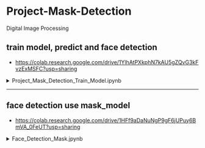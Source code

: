 # Project-Mask-Detection
Digital Image Processing


## train model, predict and face detection
- https://colab.research.google.com/drive/1YlhAtPXkphN7kAU5gZQvG3kFvzExMSFC?usp=sharing

<details>
<summary> Project_Mask_Detection_Train_Model.ipynb </summary>
<br>
# Introduction

Project Mask Detection training model use machine learning

https://medium.com/analytics-vidhya/what-is-a-pipeline-in-machine-learning-how-to-create-one-bda91d0ceaca

dataset - https://www.kaggle.com/omkargurav/face-mask-dataset


```python
# https://medium.com/super-ai-engineer/kora-%E0%B9%80%E0%B8%84%E0%B8%A3%E0%B8%B7%E0%B9%88%E0%B8%AD%E0%B8%87%E0%B8%A1%E0%B8%B7%E0%B8%AD%E0%B8%94%E0%B8%B5-%E0%B9%86-%E0%B8%AA%E0%B8%B3%E0%B8%AB%E0%B8%A3%E0%B8%B1%E0%B8%9A%E0%B8%84%E0%B8%99%E0%B8%A3%E0%B8%B1%E0%B8%81-google-colab-137c193641c0
!pip install -q kora # https://github.com/korakot/kora
```


```python
from kora import kaggle
kaggle.search('omkargurav/face-mask-dataset')
# https://www.kaggle.com/omkargurav/face-mask-dataset
```




<div>
<style scoped>
    .dataframe tbody tr th:only-of-type {
        vertical-align: middle;
    }

    .dataframe tbody tr th {
        vertical-align: top;
    }

    .dataframe thead th {
        text-align: right;
    }
</style>
<table border="1" class="dataframe">
  <thead>
    <tr style="text-align: right;">
      <th></th>
      <th>ref</th>
      <th>title</th>
      <th>size</th>
      <th>lastUpdated</th>
      <th>downloadCount</th>
    </tr>
  </thead>
  <tbody>
    <tr>
      <th>0</th>
      <td>omkargurav/face-mask-dataset</td>
      <td>Face Mask Detection Dataset</td>
      <td>163MB</td>
      <td>2020-07-31 18:34:42</td>
      <td>5049</td>
    </tr>
  </tbody>
</table>
</div>




```python
kaggle.download('omkargurav/face-mask-dataset')
```

    Downloading face-mask-dataset.zip to /content
     96% 156M/163M [00:01<00:00, 123MB/s]
    100% 163M/163M [00:01<00:00, 129MB/s]
    


```python
import tensorflow as tf
import numpy as np 
```

# Face mask detection using computer vision

## Get data - load dataset

- หน้าที่มีหน้ากาก กับหน้าที่ไม่มีหน้ากาก
- ใช้ภาพทดสอบจาก image_dataset_from_ditectory() ของ keras.preprocssing


```python
!pwd
```

    /content
    


```python
width, height = 224, 224
# mobileNetv2 network
batch_size = 32
data_dir = r"/content/data"
```


```python
training = tf.keras.preprocessing.image_dataset_from_directory(
    data_dir,
    validation_split = 0.3,
    subset = 'training',
    seed = 123,
    image_size = (height, width),
    batch_size = batch_size
)
```

    Found 7553 files belonging to 2 classes.
    Using 5288 files for training.
    


```python
validation = tf.keras.preprocessing.image_dataset_from_directory(
    data_dir,
    validation_split = 0.3,
    subset = 'training',
    seed = 123,
    image_size = (height, width),
    batch_size = batch_size
)
```

    Found 7553 files belonging to 2 classes.
    Using 5288 files for training.
    


```python
classes = training.class_names
print(classes)
print(training)
```

    ['with_mask', 'without_mask']
    <BatchDataset shapes: ((None, 224, 224, 3), (None,)), types: (tf.float32, tf.int32)>
    

## เช็คดูภาพใน ชุดข้อมูล


```python
import matplotlib.pyplot as plt
for images, labels in training.take(1):
  plt.imshow(images[3].numpy().astype('uint8'))
  plt.title(classes[labels[3]])
```


    
<!-- ![png](output_17_0.png) -->
    



```python
for images, labels in training.take(1):
  plt.imshow(images[3].numpy().astype('uint8'))
  plt.title(classes[labels[3]])
```


    
<!-- ![png](output_18_0.png) -->
    


## MobileNetv2 model


```python
from tensorflow.keras.applications import MobileNetV2
```


```python
model = MobileNetV2(weights = 'imagenet')
```

    Downloading data from https://storage.googleapis.com/tensorflow/keras-applications/mobilenet_v2/mobilenet_v2_weights_tf_dim_ordering_tf_kernels_1.0_224.h5
    14540800/14536120 [==============================] - 0s 0us/step
    14548992/14536120 [==============================] - 0s 0us/step
    

## รันโมเดล


```python
model.compile(optimizer='adam',
              loss = tf.keras.losses.SparseCategoricalCrossentropy(from_logits=True),
              metrics = ['accuracy'])
```


```python
model.summary()
```

    Model: "mobilenetv2_1.00_224"
    __________________________________________________________________________________________________
    Layer (type)                    Output Shape         Param #     Connected to                     
    ==================================================================================================
    input_1 (InputLayer)            [(None, 224, 224, 3) 0                                            
    __________________________________________________________________________________________________
    Conv1 (Conv2D)                  (None, 112, 112, 32) 864         input_1[0][0]                    
    __________________________________________________________________________________________________
    bn_Conv1 (BatchNormalization)   (None, 112, 112, 32) 128         Conv1[0][0]                      
    __________________________________________________________________________________________________
    Conv1_relu (ReLU)               (None, 112, 112, 32) 0           bn_Conv1[0][0]                   
    __________________________________________________________________________________________________
    expanded_conv_depthwise (Depthw (None, 112, 112, 32) 288         Conv1_relu[0][0]                 
    __________________________________________________________________________________________________
    expanded_conv_depthwise_BN (Bat (None, 112, 112, 32) 128         expanded_conv_depthwise[0][0]    
    __________________________________________________________________________________________________
    expanded_conv_depthwise_relu (R (None, 112, 112, 32) 0           expanded_conv_depthwise_BN[0][0] 
    __________________________________________________________________________________________________
    expanded_conv_project (Conv2D)  (None, 112, 112, 16) 512         expanded_conv_depthwise_relu[0][0
    __________________________________________________________________________________________________
    expanded_conv_project_BN (Batch (None, 112, 112, 16) 64          expanded_conv_project[0][0]      
    __________________________________________________________________________________________________
    block_1_expand (Conv2D)         (None, 112, 112, 96) 1536        expanded_conv_project_BN[0][0]   
    __________________________________________________________________________________________________
    block_1_expand_BN (BatchNormali (None, 112, 112, 96) 384         block_1_expand[0][0]             
    __________________________________________________________________________________________________
    block_1_expand_relu (ReLU)      (None, 112, 112, 96) 0           block_1_expand_BN[0][0]          
    __________________________________________________________________________________________________
    block_1_pad (ZeroPadding2D)     (None, 113, 113, 96) 0           block_1_expand_relu[0][0]        
    __________________________________________________________________________________________________
    block_1_depthwise (DepthwiseCon (None, 56, 56, 96)   864         block_1_pad[0][0]                
    __________________________________________________________________________________________________
    block_1_depthwise_BN (BatchNorm (None, 56, 56, 96)   384         block_1_depthwise[0][0]          
    __________________________________________________________________________________________________
    block_1_depthwise_relu (ReLU)   (None, 56, 56, 96)   0           block_1_depthwise_BN[0][0]       
    __________________________________________________________________________________________________
    block_1_project (Conv2D)        (None, 56, 56, 24)   2304        block_1_depthwise_relu[0][0]     
    __________________________________________________________________________________________________
    block_1_project_BN (BatchNormal (None, 56, 56, 24)   96          block_1_project[0][0]            
    __________________________________________________________________________________________________
    block_2_expand (Conv2D)         (None, 56, 56, 144)  3456        block_1_project_BN[0][0]         
    __________________________________________________________________________________________________
    block_2_expand_BN (BatchNormali (None, 56, 56, 144)  576         block_2_expand[0][0]             
    __________________________________________________________________________________________________
    block_2_expand_relu (ReLU)      (None, 56, 56, 144)  0           block_2_expand_BN[0][0]          
    __________________________________________________________________________________________________
    block_2_depthwise (DepthwiseCon (None, 56, 56, 144)  1296        block_2_expand_relu[0][0]        
    __________________________________________________________________________________________________
    block_2_depthwise_BN (BatchNorm (None, 56, 56, 144)  576         block_2_depthwise[0][0]          
    __________________________________________________________________________________________________
    block_2_depthwise_relu (ReLU)   (None, 56, 56, 144)  0           block_2_depthwise_BN[0][0]       
    __________________________________________________________________________________________________
    block_2_project (Conv2D)        (None, 56, 56, 24)   3456        block_2_depthwise_relu[0][0]     
    __________________________________________________________________________________________________
    block_2_project_BN (BatchNormal (None, 56, 56, 24)   96          block_2_project[0][0]            
    __________________________________________________________________________________________________
    block_2_add (Add)               (None, 56, 56, 24)   0           block_1_project_BN[0][0]         
                                                                     block_2_project_BN[0][0]         
    __________________________________________________________________________________________________
    block_3_expand (Conv2D)         (None, 56, 56, 144)  3456        block_2_add[0][0]                
    __________________________________________________________________________________________________
    block_3_expand_BN (BatchNormali (None, 56, 56, 144)  576         block_3_expand[0][0]             
    __________________________________________________________________________________________________
    block_3_expand_relu (ReLU)      (None, 56, 56, 144)  0           block_3_expand_BN[0][0]          
    __________________________________________________________________________________________________
    block_3_pad (ZeroPadding2D)     (None, 57, 57, 144)  0           block_3_expand_relu[0][0]        
    __________________________________________________________________________________________________
    block_3_depthwise (DepthwiseCon (None, 28, 28, 144)  1296        block_3_pad[0][0]                
    __________________________________________________________________________________________________
    block_3_depthwise_BN (BatchNorm (None, 28, 28, 144)  576         block_3_depthwise[0][0]          
    __________________________________________________________________________________________________
    block_3_depthwise_relu (ReLU)   (None, 28, 28, 144)  0           block_3_depthwise_BN[0][0]       
    __________________________________________________________________________________________________
    block_3_project (Conv2D)        (None, 28, 28, 32)   4608        block_3_depthwise_relu[0][0]     
    __________________________________________________________________________________________________
    block_3_project_BN (BatchNormal (None, 28, 28, 32)   128         block_3_project[0][0]            
    __________________________________________________________________________________________________
    block_4_expand (Conv2D)         (None, 28, 28, 192)  6144        block_3_project_BN[0][0]         
    __________________________________________________________________________________________________
    block_4_expand_BN (BatchNormali (None, 28, 28, 192)  768         block_4_expand[0][0]             
    __________________________________________________________________________________________________
    block_4_expand_relu (ReLU)      (None, 28, 28, 192)  0           block_4_expand_BN[0][0]          
    __________________________________________________________________________________________________
    block_4_depthwise (DepthwiseCon (None, 28, 28, 192)  1728        block_4_expand_relu[0][0]        
    __________________________________________________________________________________________________
    block_4_depthwise_BN (BatchNorm (None, 28, 28, 192)  768         block_4_depthwise[0][0]          
    __________________________________________________________________________________________________
    block_4_depthwise_relu (ReLU)   (None, 28, 28, 192)  0           block_4_depthwise_BN[0][0]       
    __________________________________________________________________________________________________
    block_4_project (Conv2D)        (None, 28, 28, 32)   6144        block_4_depthwise_relu[0][0]     
    __________________________________________________________________________________________________
    block_4_project_BN (BatchNormal (None, 28, 28, 32)   128         block_4_project[0][0]            
    __________________________________________________________________________________________________
    block_4_add (Add)               (None, 28, 28, 32)   0           block_3_project_BN[0][0]         
                                                                     block_4_project_BN[0][0]         
    __________________________________________________________________________________________________
    block_5_expand (Conv2D)         (None, 28, 28, 192)  6144        block_4_add[0][0]                
    __________________________________________________________________________________________________
    block_5_expand_BN (BatchNormali (None, 28, 28, 192)  768         block_5_expand[0][0]             
    __________________________________________________________________________________________________
    block_5_expand_relu (ReLU)      (None, 28, 28, 192)  0           block_5_expand_BN[0][0]          
    __________________________________________________________________________________________________
    block_5_depthwise (DepthwiseCon (None, 28, 28, 192)  1728        block_5_expand_relu[0][0]        
    __________________________________________________________________________________________________
    block_5_depthwise_BN (BatchNorm (None, 28, 28, 192)  768         block_5_depthwise[0][0]          
    __________________________________________________________________________________________________
    block_5_depthwise_relu (ReLU)   (None, 28, 28, 192)  0           block_5_depthwise_BN[0][0]       
    __________________________________________________________________________________________________
    block_5_project (Conv2D)        (None, 28, 28, 32)   6144        block_5_depthwise_relu[0][0]     
    __________________________________________________________________________________________________
    block_5_project_BN (BatchNormal (None, 28, 28, 32)   128         block_5_project[0][0]            
    __________________________________________________________________________________________________
    block_5_add (Add)               (None, 28, 28, 32)   0           block_4_add[0][0]                
                                                                     block_5_project_BN[0][0]         
    __________________________________________________________________________________________________
    block_6_expand (Conv2D)         (None, 28, 28, 192)  6144        block_5_add[0][0]                
    __________________________________________________________________________________________________
    block_6_expand_BN (BatchNormali (None, 28, 28, 192)  768         block_6_expand[0][0]             
    __________________________________________________________________________________________________
    block_6_expand_relu (ReLU)      (None, 28, 28, 192)  0           block_6_expand_BN[0][0]          
    __________________________________________________________________________________________________
    block_6_pad (ZeroPadding2D)     (None, 29, 29, 192)  0           block_6_expand_relu[0][0]        
    __________________________________________________________________________________________________
    block_6_depthwise (DepthwiseCon (None, 14, 14, 192)  1728        block_6_pad[0][0]                
    __________________________________________________________________________________________________
    block_6_depthwise_BN (BatchNorm (None, 14, 14, 192)  768         block_6_depthwise[0][0]          
    __________________________________________________________________________________________________
    block_6_depthwise_relu (ReLU)   (None, 14, 14, 192)  0           block_6_depthwise_BN[0][0]       
    __________________________________________________________________________________________________
    block_6_project (Conv2D)        (None, 14, 14, 64)   12288       block_6_depthwise_relu[0][0]     
    __________________________________________________________________________________________________
    block_6_project_BN (BatchNormal (None, 14, 14, 64)   256         block_6_project[0][0]            
    __________________________________________________________________________________________________
    block_7_expand (Conv2D)         (None, 14, 14, 384)  24576       block_6_project_BN[0][0]         
    __________________________________________________________________________________________________
    block_7_expand_BN (BatchNormali (None, 14, 14, 384)  1536        block_7_expand[0][0]             
    __________________________________________________________________________________________________
    block_7_expand_relu (ReLU)      (None, 14, 14, 384)  0           block_7_expand_BN[0][0]          
    __________________________________________________________________________________________________
    block_7_depthwise (DepthwiseCon (None, 14, 14, 384)  3456        block_7_expand_relu[0][0]        
    __________________________________________________________________________________________________
    block_7_depthwise_BN (BatchNorm (None, 14, 14, 384)  1536        block_7_depthwise[0][0]          
    __________________________________________________________________________________________________
    block_7_depthwise_relu (ReLU)   (None, 14, 14, 384)  0           block_7_depthwise_BN[0][0]       
    __________________________________________________________________________________________________
    block_7_project (Conv2D)        (None, 14, 14, 64)   24576       block_7_depthwise_relu[0][0]     
    __________________________________________________________________________________________________
    block_7_project_BN (BatchNormal (None, 14, 14, 64)   256         block_7_project[0][0]            
    __________________________________________________________________________________________________
    block_7_add (Add)               (None, 14, 14, 64)   0           block_6_project_BN[0][0]         
                                                                     block_7_project_BN[0][0]         
    __________________________________________________________________________________________________
    block_8_expand (Conv2D)         (None, 14, 14, 384)  24576       block_7_add[0][0]                
    __________________________________________________________________________________________________
    block_8_expand_BN (BatchNormali (None, 14, 14, 384)  1536        block_8_expand[0][0]             
    __________________________________________________________________________________________________
    block_8_expand_relu (ReLU)      (None, 14, 14, 384)  0           block_8_expand_BN[0][0]          
    __________________________________________________________________________________________________
    block_8_depthwise (DepthwiseCon (None, 14, 14, 384)  3456        block_8_expand_relu[0][0]        
    __________________________________________________________________________________________________
    block_8_depthwise_BN (BatchNorm (None, 14, 14, 384)  1536        block_8_depthwise[0][0]          
    __________________________________________________________________________________________________
    block_8_depthwise_relu (ReLU)   (None, 14, 14, 384)  0           block_8_depthwise_BN[0][0]       
    __________________________________________________________________________________________________
    block_8_project (Conv2D)        (None, 14, 14, 64)   24576       block_8_depthwise_relu[0][0]     
    __________________________________________________________________________________________________
    block_8_project_BN (BatchNormal (None, 14, 14, 64)   256         block_8_project[0][0]            
    __________________________________________________________________________________________________
    block_8_add (Add)               (None, 14, 14, 64)   0           block_7_add[0][0]                
                                                                     block_8_project_BN[0][0]         
    __________________________________________________________________________________________________
    block_9_expand (Conv2D)         (None, 14, 14, 384)  24576       block_8_add[0][0]                
    __________________________________________________________________________________________________
    block_9_expand_BN (BatchNormali (None, 14, 14, 384)  1536        block_9_expand[0][0]             
    __________________________________________________________________________________________________
    block_9_expand_relu (ReLU)      (None, 14, 14, 384)  0           block_9_expand_BN[0][0]          
    __________________________________________________________________________________________________
    block_9_depthwise (DepthwiseCon (None, 14, 14, 384)  3456        block_9_expand_relu[0][0]        
    __________________________________________________________________________________________________
    block_9_depthwise_BN (BatchNorm (None, 14, 14, 384)  1536        block_9_depthwise[0][0]          
    __________________________________________________________________________________________________
    block_9_depthwise_relu (ReLU)   (None, 14, 14, 384)  0           block_9_depthwise_BN[0][0]       
    __________________________________________________________________________________________________
    block_9_project (Conv2D)        (None, 14, 14, 64)   24576       block_9_depthwise_relu[0][0]     
    __________________________________________________________________________________________________
    block_9_project_BN (BatchNormal (None, 14, 14, 64)   256         block_9_project[0][0]            
    __________________________________________________________________________________________________
    block_9_add (Add)               (None, 14, 14, 64)   0           block_8_add[0][0]                
                                                                     block_9_project_BN[0][0]         
    __________________________________________________________________________________________________
    block_10_expand (Conv2D)        (None, 14, 14, 384)  24576       block_9_add[0][0]                
    __________________________________________________________________________________________________
    block_10_expand_BN (BatchNormal (None, 14, 14, 384)  1536        block_10_expand[0][0]            
    __________________________________________________________________________________________________
    block_10_expand_relu (ReLU)     (None, 14, 14, 384)  0           block_10_expand_BN[0][0]         
    __________________________________________________________________________________________________
    block_10_depthwise (DepthwiseCo (None, 14, 14, 384)  3456        block_10_expand_relu[0][0]       
    __________________________________________________________________________________________________
    block_10_depthwise_BN (BatchNor (None, 14, 14, 384)  1536        block_10_depthwise[0][0]         
    __________________________________________________________________________________________________
    block_10_depthwise_relu (ReLU)  (None, 14, 14, 384)  0           block_10_depthwise_BN[0][0]      
    __________________________________________________________________________________________________
    block_10_project (Conv2D)       (None, 14, 14, 96)   36864       block_10_depthwise_relu[0][0]    
    __________________________________________________________________________________________________
    block_10_project_BN (BatchNorma (None, 14, 14, 96)   384         block_10_project[0][0]           
    __________________________________________________________________________________________________
    block_11_expand (Conv2D)        (None, 14, 14, 576)  55296       block_10_project_BN[0][0]        
    __________________________________________________________________________________________________
    block_11_expand_BN (BatchNormal (None, 14, 14, 576)  2304        block_11_expand[0][0]            
    __________________________________________________________________________________________________
    block_11_expand_relu (ReLU)     (None, 14, 14, 576)  0           block_11_expand_BN[0][0]         
    __________________________________________________________________________________________________
    block_11_depthwise (DepthwiseCo (None, 14, 14, 576)  5184        block_11_expand_relu[0][0]       
    __________________________________________________________________________________________________
    block_11_depthwise_BN (BatchNor (None, 14, 14, 576)  2304        block_11_depthwise[0][0]         
    __________________________________________________________________________________________________
    block_11_depthwise_relu (ReLU)  (None, 14, 14, 576)  0           block_11_depthwise_BN[0][0]      
    __________________________________________________________________________________________________
    block_11_project (Conv2D)       (None, 14, 14, 96)   55296       block_11_depthwise_relu[0][0]    
    __________________________________________________________________________________________________
    block_11_project_BN (BatchNorma (None, 14, 14, 96)   384         block_11_project[0][0]           
    __________________________________________________________________________________________________
    block_11_add (Add)              (None, 14, 14, 96)   0           block_10_project_BN[0][0]        
                                                                     block_11_project_BN[0][0]        
    __________________________________________________________________________________________________
    block_12_expand (Conv2D)        (None, 14, 14, 576)  55296       block_11_add[0][0]               
    __________________________________________________________________________________________________
    block_12_expand_BN (BatchNormal (None, 14, 14, 576)  2304        block_12_expand[0][0]            
    __________________________________________________________________________________________________
    block_12_expand_relu (ReLU)     (None, 14, 14, 576)  0           block_12_expand_BN[0][0]         
    __________________________________________________________________________________________________
    block_12_depthwise (DepthwiseCo (None, 14, 14, 576)  5184        block_12_expand_relu[0][0]       
    __________________________________________________________________________________________________
    block_12_depthwise_BN (BatchNor (None, 14, 14, 576)  2304        block_12_depthwise[0][0]         
    __________________________________________________________________________________________________
    block_12_depthwise_relu (ReLU)  (None, 14, 14, 576)  0           block_12_depthwise_BN[0][0]      
    __________________________________________________________________________________________________
    block_12_project (Conv2D)       (None, 14, 14, 96)   55296       block_12_depthwise_relu[0][0]    
    __________________________________________________________________________________________________
    block_12_project_BN (BatchNorma (None, 14, 14, 96)   384         block_12_project[0][0]           
    __________________________________________________________________________________________________
    block_12_add (Add)              (None, 14, 14, 96)   0           block_11_add[0][0]               
                                                                     block_12_project_BN[0][0]        
    __________________________________________________________________________________________________
    block_13_expand (Conv2D)        (None, 14, 14, 576)  55296       block_12_add[0][0]               
    __________________________________________________________________________________________________
    block_13_expand_BN (BatchNormal (None, 14, 14, 576)  2304        block_13_expand[0][0]            
    __________________________________________________________________________________________________
    block_13_expand_relu (ReLU)     (None, 14, 14, 576)  0           block_13_expand_BN[0][0]         
    __________________________________________________________________________________________________
    block_13_pad (ZeroPadding2D)    (None, 15, 15, 576)  0           block_13_expand_relu[0][0]       
    __________________________________________________________________________________________________
    block_13_depthwise (DepthwiseCo (None, 7, 7, 576)    5184        block_13_pad[0][0]               
    __________________________________________________________________________________________________
    block_13_depthwise_BN (BatchNor (None, 7, 7, 576)    2304        block_13_depthwise[0][0]         
    __________________________________________________________________________________________________
    block_13_depthwise_relu (ReLU)  (None, 7, 7, 576)    0           block_13_depthwise_BN[0][0]      
    __________________________________________________________________________________________________
    block_13_project (Conv2D)       (None, 7, 7, 160)    92160       block_13_depthwise_relu[0][0]    
    __________________________________________________________________________________________________
    block_13_project_BN (BatchNorma (None, 7, 7, 160)    640         block_13_project[0][0]           
    __________________________________________________________________________________________________
    block_14_expand (Conv2D)        (None, 7, 7, 960)    153600      block_13_project_BN[0][0]        
    __________________________________________________________________________________________________
    block_14_expand_BN (BatchNormal (None, 7, 7, 960)    3840        block_14_expand[0][0]            
    __________________________________________________________________________________________________
    block_14_expand_relu (ReLU)     (None, 7, 7, 960)    0           block_14_expand_BN[0][0]         
    __________________________________________________________________________________________________
    block_14_depthwise (DepthwiseCo (None, 7, 7, 960)    8640        block_14_expand_relu[0][0]       
    __________________________________________________________________________________________________
    block_14_depthwise_BN (BatchNor (None, 7, 7, 960)    3840        block_14_depthwise[0][0]         
    __________________________________________________________________________________________________
    block_14_depthwise_relu (ReLU)  (None, 7, 7, 960)    0           block_14_depthwise_BN[0][0]      
    __________________________________________________________________________________________________
    block_14_project (Conv2D)       (None, 7, 7, 160)    153600      block_14_depthwise_relu[0][0]    
    __________________________________________________________________________________________________
    block_14_project_BN (BatchNorma (None, 7, 7, 160)    640         block_14_project[0][0]           
    __________________________________________________________________________________________________
    block_14_add (Add)              (None, 7, 7, 160)    0           block_13_project_BN[0][0]        
                                                                     block_14_project_BN[0][0]        
    __________________________________________________________________________________________________
    block_15_expand (Conv2D)        (None, 7, 7, 960)    153600      block_14_add[0][0]               
    __________________________________________________________________________________________________
    block_15_expand_BN (BatchNormal (None, 7, 7, 960)    3840        block_15_expand[0][0]            
    __________________________________________________________________________________________________
    block_15_expand_relu (ReLU)     (None, 7, 7, 960)    0           block_15_expand_BN[0][0]         
    __________________________________________________________________________________________________
    block_15_depthwise (DepthwiseCo (None, 7, 7, 960)    8640        block_15_expand_relu[0][0]       
    __________________________________________________________________________________________________
    block_15_depthwise_BN (BatchNor (None, 7, 7, 960)    3840        block_15_depthwise[0][0]         
    __________________________________________________________________________________________________
    block_15_depthwise_relu (ReLU)  (None, 7, 7, 960)    0           block_15_depthwise_BN[0][0]      
    __________________________________________________________________________________________________
    block_15_project (Conv2D)       (None, 7, 7, 160)    153600      block_15_depthwise_relu[0][0]    
    __________________________________________________________________________________________________
    block_15_project_BN (BatchNorma (None, 7, 7, 160)    640         block_15_project[0][0]           
    __________________________________________________________________________________________________
    block_15_add (Add)              (None, 7, 7, 160)    0           block_14_add[0][0]               
                                                                     block_15_project_BN[0][0]        
    __________________________________________________________________________________________________
    block_16_expand (Conv2D)        (None, 7, 7, 960)    153600      block_15_add[0][0]               
    __________________________________________________________________________________________________
    block_16_expand_BN (BatchNormal (None, 7, 7, 960)    3840        block_16_expand[0][0]            
    __________________________________________________________________________________________________
    block_16_expand_relu (ReLU)     (None, 7, 7, 960)    0           block_16_expand_BN[0][0]         
    __________________________________________________________________________________________________
    block_16_depthwise (DepthwiseCo (None, 7, 7, 960)    8640        block_16_expand_relu[0][0]       
    __________________________________________________________________________________________________
    block_16_depthwise_BN (BatchNor (None, 7, 7, 960)    3840        block_16_depthwise[0][0]         
    __________________________________________________________________________________________________
    block_16_depthwise_relu (ReLU)  (None, 7, 7, 960)    0           block_16_depthwise_BN[0][0]      
    __________________________________________________________________________________________________
    block_16_project (Conv2D)       (None, 7, 7, 320)    307200      block_16_depthwise_relu[0][0]    
    __________________________________________________________________________________________________
    block_16_project_BN (BatchNorma (None, 7, 7, 320)    1280        block_16_project[0][0]           
    __________________________________________________________________________________________________
    Conv_1 (Conv2D)                 (None, 7, 7, 1280)   409600      block_16_project_BN[0][0]        
    __________________________________________________________________________________________________
    Conv_1_bn (BatchNormalization)  (None, 7, 7, 1280)   5120        Conv_1[0][0]                     
    __________________________________________________________________________________________________
    out_relu (ReLU)                 (None, 7, 7, 1280)   0           Conv_1_bn[0][0]                  
    __________________________________________________________________________________________________
    global_average_pooling2d (Globa (None, 1280)         0           out_relu[0][0]                   
    __________________________________________________________________________________________________
    predictions (Dense)             (None, 1000)         1281000     global_average_pooling2d[0][0]   
    ==================================================================================================
    Total params: 3,538,984
    Trainable params: 3,504,872
    Non-trainable params: 34,112
    __________________________________________________________________________________________________
    


```python

```

# Training the model

https://keras.rstudio.com/reference/fit.html#arguments

validation_data	
Data on which to evaluate the loss and any model metrics at the end of each epoch. The model will not be trained on this data. This could be a list (x_val, y_val) or a list (x_val, y_val, val_sample_weights). validation_data will override validation_split.


- หมายถึง ข้อมูลการตรวจสอบ ประเมินค่า loss และ model metrics เมื่อจบ epoch


epochs
Number of epochs to train the model. Note that in conjunction with initial_epoch, epochs is to be understood as "final epoch". The model is not trained for a number of iterations given by epochs, but merely until the epoch of index epochs is reached.

- epochs	คือ จำนวนครั้งในการฝึกโมเดล


```python
# train 3 ครั้ง
# face_mask_detection = model.fit(training, validation_data= validation, epochs=3)
```


```python
# train 1 ครั้ง
face_mask_detection = model.fit(training, validation_data= validation, epochs=1)
```


```python
face_mask_detection = model.fit(training, validation_data= validation, epochs=3)
```

    Epoch 1/3
    

    /usr/local/lib/python3.7/dist-packages/keras/backend.py:4907: UserWarning: "`sparse_categorical_crossentropy` received `from_logits=True`, but the `output` argument was produced by a sigmoid or softmax activation and thus does not represent logits. Was this intended?"
      '"`sparse_categorical_crossentropy` received `from_logits=True`, but '
    

    166/166 [==============================] - 1161s 7s/step - loss: 0.1547 - accuracy: 0.9703 - val_loss: 4.2973 - val_accuracy: 0.8050
    Epoch 2/3
    166/166 [==============================] - 1147s 7s/step - loss: 0.0549 - accuracy: 0.9837 - val_loss: 0.6734 - val_accuracy: 0.9276
    Epoch 3/3
    166/166 [==============================] - 1150s 7s/step - loss: 0.0243 - accuracy: 0.9930 - val_loss: 1.1814 - val_accuracy: 0.8561
    

- ETA คือเวลาที่คาดว่า กำลังจะเสร็จ
- loss คือ ค่าความสูญเสีย (ผิดพลาด) 
- accuracy คือค่าความถูกต้อง

# Predicting


```python
from google.colab import files

uploaded = files.upload()

# for fn in uploaded.keys():
#   print('User uploaded file "{name}" with length {length} bytes'.format(
#       name=fn, length=len(uploaded[fn])))
```



<input type="file" id="files-bae91907-4253-4a53-8e38-8fd855ffdcec" name="files[]" multiple disabled
   style="border:none" />
<output id="result-bae91907-4253-4a53-8e38-8fd855ffdcec">
 Upload widget is only available when the cell has been executed in the
 current browser session. Please rerun this cell to enable.
 </output>
 <script src="/nbextensions/google.colab/files.js"></script> 


    Saving testimg.jpg to testimg.jpg
    


```python

# โหลดภาพมา
# image = tf.keras.preprocessing.image.load_img(image_path)
img = tf.keras.preprocessing.image.load_img('testimg.jpg', target_size=(height, width))

# แปลงเป็น array
image_array = tf.keras.preprocessing.image.img_to_array(img)
# ขยายมิติภาพเพื่อให้ fit กับ model
image_array = tf.expand_dims(image_array, 0)

# เช็ค shape ภาพ
image_array.shape
```




    TensorShape([1, 224, 224, 3])




```python
import random 
predictions = model.predict(image_array)
score = tf.nn.softmax(predictions[0])

for i in range(15):
  ran = random.randint(1, len(score))
  res= score[ran]*100000
  print(res)
print(type(res))

```

    tf.Tensor(99.828476, shape=(), dtype=float32)
    tf.Tensor(99.828476, shape=(), dtype=float32)
    tf.Tensor(99.828476, shape=(), dtype=float32)
    tf.Tensor(99.828476, shape=(), dtype=float32)
    tf.Tensor(99.828476, shape=(), dtype=float32)
    tf.Tensor(99.828476, shape=(), dtype=float32)
    tf.Tensor(99.828476, shape=(), dtype=float32)
    tf.Tensor(99.828476, shape=(), dtype=float32)
    tf.Tensor(99.828476, shape=(), dtype=float32)
    tf.Tensor(99.828476, shape=(), dtype=float32)
    tf.Tensor(99.828476, shape=(), dtype=float32)
    tf.Tensor(99.828476, shape=(), dtype=float32)
    tf.Tensor(99.828476, shape=(), dtype=float32)
    tf.Tensor(99.828476, shape=(), dtype=float32)
    tf.Tensor(99.828476, shape=(), dtype=float32)
    <class 'tensorflow.python.framework.ops.EagerTensor'>
    

*Save the model*


```python
model.save('mask_detection_model', save_format='h5')
```

    /usr/local/lib/python3.7/dist-packages/keras/utils/generic_utils.py:497: CustomMaskWarning: Custom mask layers require a config and must override get_config. When loading, the custom mask layer must be passed to the custom_objects argument.
      category=CustomMaskWarning)
    

# Face Detection

reference videocapture
  - AI บ้าน บ้าน (รศ.ดร.ปริญญา สงวนสัตย์)

- https://www.youtube.com/watch?v=1VziTgVt4GQ&t=11s

- https://colab.research.google.com/drive/1v4zM9Gcxt6r5pHGN8HS6CYsLTt1VoZsG



```python
from IPython.display import display, Javascript
from google.colab.output import eval_js
from base64 import b64decode, b64encode
import numpy as np
from PIL import Image
import io
```


```python
# haarcascade
!wget https://raw.githubusercontent.com/opencv/opencv/master/data/haarcascades/haarcascade_frontalface_default.xml
# load model
!wget https://raw.githubusercontent.com/lacakp/Project-Mask-Detection/main/mask_detection_model.h5
```

    --2021-09-24 12:26:35--  https://raw.githubusercontent.com/opencv/opencv/master/data/haarcascades/haarcascade_frontalface_default.xml
    Resolving raw.githubusercontent.com (raw.githubusercontent.com)... 185.199.108.133, 185.199.109.133, 185.199.110.133, ...
    Connecting to raw.githubusercontent.com (raw.githubusercontent.com)|185.199.108.133|:443... connected.
    HTTP request sent, awaiting response... 200 OK
    Length: 930127 (908K) [text/plain]
    Saving to: ‘haarcascade_frontalface_default.xml.1’
    
    haarcascade_frontal 100%[===================>] 908.33K  --.-KB/s    in 0.05s   
    
    2021-09-24 12:26:35 (19.1 MB/s) - ‘haarcascade_frontalface_default.xml.1’ saved [930127/930127]
    
    --2021-09-24 12:26:35--  https://raw.githubusercontent.com/lacakp/Project-Mask-Detection/main/mask_detection_model.h5
    Resolving raw.githubusercontent.com (raw.githubusercontent.com)... 185.199.108.133, 185.199.110.133, 185.199.109.133, ...
    Connecting to raw.githubusercontent.com (raw.githubusercontent.com)|185.199.108.133|:443... connected.
    HTTP request sent, awaiting response... 200 OK
    Length: 43065952 (41M) [application/octet-stream]
    Saving to: ‘mask_detection_model.h5.1’
    
    mask_detection_mode 100%[===================>]  41.07M   137MB/s    in 0.3s    
    
    2021-09-24 12:26:35 (137 MB/s) - ‘mask_detection_model.h5.1’ saved [43065952/43065952]
    
    


```python
## โค้ด สำหรับวิดีโอแคปเจอร์

def VideoCapture():
  js = Javascript('''
    async function create(){
      div = document.createElement('div');
      document.body.appendChild(div);

      video = document.createElement('video');
      video.setAttribute('playsinline', '');

      div.appendChild(video);

      stream = await navigator.mediaDevices.getUserMedia({video: {facingMode: "environment"}});
      video.srcObject = stream;

      await video.play();

      canvas =  document.createElement('canvas');
      canvas.width = video.videoWidth;
      canvas.height = video.videoHeight;
      canvas.getContext('2d').drawImage(video, 0, 0);

      div_out = document.createElement('div');
      document.body.appendChild(div_out);
      img = document.createElement('img');
      div_out.appendChild(img);
    }

    async function capture(){
        return await new Promise(function(resolve, reject){
            pendingResolve = resolve;
            canvas.getContext('2d').drawImage(video, 0, 0);
            result = canvas.toDataURL('image/jpeg', 0.8);
            pendingResolve(result);
        })
    }

    function showimg(imgb64){
        img.src = "data:image/jpg;base64," + imgb64;
    }

  ''')
  display(js)

def byte2image(byte):
  jpeg = b64decode(byte.split(',')[1])
  im = Image.open(io.BytesIO(jpeg))
  return np.array(im)

def image2byte(image):
  image = Image.fromarray(image)
  buffer = io.BytesIO()
  image.save(buffer, 'jpeg')
  buffer.seek(0)
  x = b64encode(buffer.read()).decode('utf-8')
  return x

```


```python
import cv2
import numpy as np
from keras.models import load_model
import tensorflow as tf

model = load_model("./mask_detection_model.h5")
face_detector = cv2.CascadeClassifier('haarcascade_frontalface_default.xml')
# classifier = cv2.CascadeClassifier('haarcascade_frontalface_default.xml')
```


```python
from google.colab.patches import cv2_imshow
import time
# model shape  shape=(None, 224, 224, 3)

labels_dict={0:'without mask',1:'mask'}
color_dict={0:(0,0,255),1:(0,255,0)}

VideoCapture()
eval_js('create()')

while True:
    byte = eval_js('capture()')
    frame = byte2image(byte)
    frame=cv2.flip(frame,1,1) # สลับเพื่อให้ไม่เหมือนกระจก
    # gray = cv2.cvtColor(frame, cv2.COLOR_RGB2GRAY)
    new_img = cv2.resize(frame, (frame.shape[1] // 1, frame.shape[0] // 1)) # resize
    # สำหรับตรวจจับใบหน้า
    faces = face_detector.detectMultiScale(new_img)
    for x, y, w, h in faces:
      face_img = new_img[y:x+h, x:x+w] # ดึงพิกัดใบหน้า
      resized = cv2.resize(face_img, (224, 224)) # ให้ภาพใบหน้า fit กับโมเดล (224,224)
      img_array = tf.keras.preprocessing.image.img_to_array(resized) # แปลงใบหน้าเป็น array
      img_array = tf.expand_dims(img_array, 0) #ขยายมิติภาพฟิตกับโมดล
      predictions = model.predict(img_array) # ทำนายบน ROI (Region of Interest)
      score = tf.nn.softmax(predictions[0]) # ผลลัพธ์
      label = np.argmax(score)

      if label == 0:
        cv2.rectangle(new_img, (x, y), (x+w, y+h), (0, 255, 0), 2)
        cv2.putText(new_img, "mask", (x, y), cv2.FONT_HERSHEY_SIMPLEX, 0.8, (0, 255, 0), 2)
      elif label == 1:
        cv2.rectangle(new_img, (x, y), (x+w, y+h), (0, 255, 0), 2)
        cv2.putText(new_img, "No mask", (x, y), cv2.FONT_HERSHEY_SIMPLEX, 0.8, (0, 255, 0), 2)
      else:
        None
      # pass
      # แสดงผลหลังจากทำนาย
      new_img = cv2.cvtColor(new_img, cv2.COLOR_BGR2RGB)
      cv2_imshow(new_img)
      # eval_js('showimg("{}")'.format(image2byte(new_img)))
      print(np.argmax(score), 100 * np.max(score))
      time.sleep(1)

    eval_js('showimg("{}")'.format(image2byte(frame)))

```


```python
|
```
</details> 

        
-----------------------------------------------------------------------------------------------------------

## face detection use mask_model
- https://colab.research.google.com/drive/1HFf9aDaNuNgP9gF6jUPuy6BmVA_0FeUT?usp=sharing

<details>
<summary>Face_Detection_Mask.jpynb</summary>
<br>

# Face Detection Mask

reference videocapture
  - AI บ้าน บ้าน (รศ.ดร.ปริญญา สงวนสัตย์)

- https://www.youtube.com/watch?v=1VziTgVt4GQ&t=11s

- https://colab.research.google.com/drive/1v4zM9Gcxt6r5pHGN8HS6CYsLTt1VoZsG



```python
from IPython.display import display, Javascript
from google.colab.output import eval_js
from base64 import b64decode, b64encode
import numpy as np
from PIL import Image
import io
```


```python
# haarcascade
!wget https://raw.githubusercontent.com/opencv/opencv/master/data/haarcascades/haarcascade_frontalface_default.xml
# load model
!wget https://raw.githubusercontent.com/lacakp/Project-Mask-Detection/main/mask_detection_model.h5
```

    --2021-09-24 12:26:35--  https://raw.githubusercontent.com/opencv/opencv/master/data/haarcascades/haarcascade_frontalface_default.xml
    Resolving raw.githubusercontent.com (raw.githubusercontent.com)... 185.199.108.133, 185.199.109.133, 185.199.110.133, ...
    Connecting to raw.githubusercontent.com (raw.githubusercontent.com)|185.199.108.133|:443... connected.
    HTTP request sent, awaiting response... 200 OK
    Length: 930127 (908K) [text/plain]
    Saving to: ‘haarcascade_frontalface_default.xml.1’
    
    haarcascade_frontal 100%[===================>] 908.33K  --.-KB/s    in 0.05s   
    
    2021-09-24 12:26:35 (19.1 MB/s) - ‘haarcascade_frontalface_default.xml.1’ saved [930127/930127]
    
    --2021-09-24 12:26:35--  https://raw.githubusercontent.com/lacakp/Project-Mask-Detection/main/mask_detection_model.h5
    Resolving raw.githubusercontent.com (raw.githubusercontent.com)... 185.199.108.133, 185.199.110.133, 185.199.109.133, ...
    Connecting to raw.githubusercontent.com (raw.githubusercontent.com)|185.199.108.133|:443... connected.
    HTTP request sent, awaiting response... 200 OK
    Length: 43065952 (41M) [application/octet-stream]
    Saving to: ‘mask_detection_model.h5.1’
    
    mask_detection_mode 100%[===================>]  41.07M   137MB/s    in 0.3s    
    
    2021-09-24 12:26:35 (137 MB/s) - ‘mask_detection_model.h5.1’ saved [43065952/43065952]
    
    


```python
## โค้ด สำหรับวิดีโอแคปเจอร์

def VideoCapture():
  js = Javascript('''
    async function create(){
      div = document.createElement('div');
      document.body.appendChild(div);

      video = document.createElement('video');
      video.setAttribute('playsinline', '');

      div.appendChild(video);

      stream = await navigator.mediaDevices.getUserMedia({video: {facingMode: "environment"}});
      video.srcObject = stream;

      await video.play();

      canvas =  document.createElement('canvas');
      canvas.width = video.videoWidth;
      canvas.height = video.videoHeight;
      canvas.getContext('2d').drawImage(video, 0, 0);

      div_out = document.createElement('div');
      document.body.appendChild(div_out);
      img = document.createElement('img');
      div_out.appendChild(img);
    }

    async function capture(){
        return await new Promise(function(resolve, reject){
            pendingResolve = resolve;
            canvas.getContext('2d').drawImage(video, 0, 0);
            result = canvas.toDataURL('image/jpeg', 0.8);
            pendingResolve(result);
        })
    }

    function showimg(imgb64){
        img.src = "data:image/jpg;base64," + imgb64;
    }

  ''')
  display(js)

def byte2image(byte):
  jpeg = b64decode(byte.split(',')[1])
  im = Image.open(io.BytesIO(jpeg))
  return np.array(im)

def image2byte(image):
  image = Image.fromarray(image)
  buffer = io.BytesIO()
  image.save(buffer, 'jpeg')
  buffer.seek(0)
  x = b64encode(buffer.read()).decode('utf-8')
  return x

```


```python
import cv2
import numpy as np
from keras.models import load_model
import tensorflow as tf

model = load_model("./mask_detection_model.h5")
face_detector = cv2.CascadeClassifier('haarcascade_frontalface_default.xml')
# classifier = cv2.CascadeClassifier('haarcascade_frontalface_default.xml')
```


```python
from google.colab.patches import cv2_imshow
import time
# model shape  shape=(None, 224, 224, 3)

labels_dict={0:'without mask',1:'mask'}
color_dict={0:(0,0,255),1:(0,255,0)}

VideoCapture()
eval_js('create()')

while True:
    byte = eval_js('capture()')
    frame = byte2image(byte)
    frame=cv2.flip(frame,1,1) # สลับเพื่อให้ไม่เหมือนกระจก
    # gray = cv2.cvtColor(frame, cv2.COLOR_RGB2GRAY)
    new_img = cv2.resize(frame, (frame.shape[1] // 1, frame.shape[0] // 1)) # resize
    # สำหรับตรวจจับใบหน้า
    faces = face_detector.detectMultiScale(new_img)
    for x, y, w, h in faces:
      face_img = new_img[y:x+h, x:x+w] # ดึงพิกัดใบหน้า
      resized = cv2.resize(face_img, (224, 224)) # ให้ภาพใบหน้า fit กับโมเดล (224,224)
      img_array = tf.keras.preprocessing.image.img_to_array(resized) # แปลงใบหน้าเป็น array
      img_array = tf.expand_dims(img_array, 0) #ขยายมิติภาพฟิตกับโมดล
      predictions = model.predict(img_array) # ทำนายบน ROI (Region of Interest)
      score = tf.nn.softmax(predictions[0]) # ผลลัพธ์
      label = np.argmax(score)

      if label == 0:
        cv2.rectangle(new_img, (x, y), (x+w, y+h), (0, 255, 0), 2)
        cv2.putText(new_img, "mask", (x, y), cv2.FONT_HERSHEY_SIMPLEX, 0.8, (0, 255, 0), 2)
      elif label == 1:
        cv2.rectangle(new_img, (x, y), (x+w, y+h), (0, 255, 0), 2)
        cv2.putText(new_img, "No mask", (x, y), cv2.FONT_HERSHEY_SIMPLEX, 0.8, (0, 255, 0), 2)
      else:
        None
      # pass
      # แสดงผลหลังจากทำนาย
      new_img = cv2.cvtColor(new_img, cv2.COLOR_BGR2RGB)
      cv2_imshow(new_img)
      # eval_js('showimg("{}")'.format(image2byte(new_img)))
      print(np.argmax(score), 100 * np.max(score))
      time.sleep(1)

    eval_js('showimg("{}")'.format(image2byte(frame)))

```


```python
|
```

    
</details>
